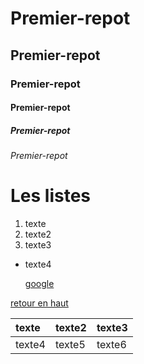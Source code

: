 <a name="top"></a>

# Premier-repot

## Premier-repot

### Premier-repot

#### Premier-repot

##### Premier-repot

###### Premier-repot

# Les listes

1. texte
1. texte2
1. texte3

- texte4

  [google](https://www.google.fr/)

  <a name="ancre"></a>

[retour en haut](#top "top")

| texte  | texte2 | texte3 |
| :----- | ------ | ------ |
| texte4 | texte5 | texte6 |
